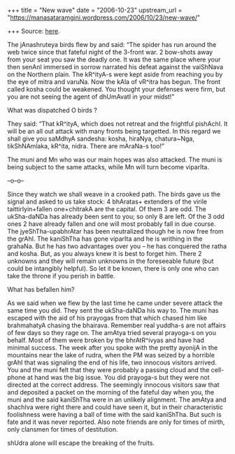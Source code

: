 +++
title = "New wave"
date = "2006-10-23"
upstream_url = "https://manasataramgini.wordpress.com/2006/10/23/new-wave/"

+++
Source: [here](https://manasataramgini.wordpress.com/2006/10/23/new-wave/).

The jAnashruteya birds flew by and said: “The spider has run around the
web twice since that fateful night of the 3-front war. 2 bow-shots away
from your seat you saw the deadly one. It was the same place where your
then senAnI immersed in sorrow narrated his defeat against the vaiShNava
on the Northern plain. The kR^ityA-s were kept aside from reaching you
by the eye of mitra and varuNa. Now the kAla of vR^itra has begun. The
front called kosha could be weakened. You thought your defenses were
firm, but you are not seeing the agent of dhUmAvatI in your midst!”

What was dispatched O birds ?

They said: “That kR^ityA, which does not retreat and the frightful
pishAchI. It will be an all out attack with many fronts being targetted.
In this regard we shall give you saMdhyA sandesha: kosha, hiraNya,
chatura\~Nga, tikShNAmlaka, kR^ita, nidra. There are mAraNa-s too!”

The muni and Mn who was our main hopes was also attacked. The muni is
being subject to the same attacks, while Mn will turn become viparIta.

–o–o–

Since they watch we shall weave in a crooked path. The birds gave us the
signal and asked to us take stock: 4 bhAratas+ extenders of the virile
taittirIyin+fallen one+chitrakA are the capital. Of them 3 are odd. The
ukSha-daNDa has already been sent to you; so only 8 are left. Of the 3
odd ones 2 have already fallen and one will most probably fall in due
course. The jyeShTha-upabhrAtar has been neutralized though he is now
free from the grAhI. The kaniShTha has gone viparIta and he is writhing
in the grahaNa. But he has two advantages over you – he has conquered
the ratha and kosha. But, as you always knew it is best to forget him.
There 2 unknowns and they will remain unknowns in the foreseeable future
(but could be intangibly helpful). So let it be known, there is only one
who can take the throne if you perish in battle.

What has befallen him?

As we said when we flew by the last time he came under severe attack the
same time you did. They sent the ukSha-daNDa his way to. The muni has
escaped with the aid of his prayogas from that which chased him like
brahmahatyA chasing the bhairava. Remember real yuddha-s are not affairs
of few days so they rage on. The amAtya tried several prayoga-s on you
behalf. Most of them were broken by the bhrAtR^ivyas and have had
minimal success. The week after you spoke with the pretty ayonijA in the
mountains near the lake of rudra, when the PM was seized by a horrible
grAhI that was signaling the end of his life, two innocous visitors
arrived. You and the muni felt that they were probably a passing cloud
and the cell-phone at hand was the big issue. You did prayoga-s but they
were not directed at the correct address. The seemingly innocous
visitors saw that and deposited a packet on the morning of the fateful
day when you, the muni and the said kaniShTha were in an unlikely
alignment. The amAtya and shachIva were right there and could have seen
it, but in their characteristic foolishness were having a ball of time
with the said kaniShTha. But such is fate and it was never reported.
Also note friends are only for times of mirth, only clansmen for times
of destitution.

shUdra alone will escape the breaking of the fruits.

